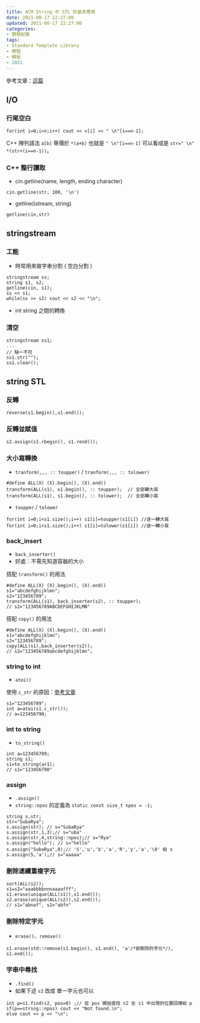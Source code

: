```yaml
---
title: ACM String 中 STL 的基本應用
date: 2021-08-17 22:27:00
updated: 2021-08-17 22:27:00
categories: 
- 競程紀錄
tags: 
- Standard Template Library
- 競程
- 模板
- 2021
--- 
```


參考文章：[這篇](https://blog.csdn.net/weixin_43093481/article/details/82318377)

## I/O

### 行尾空白
```cpp=
for(int i=0;i<n;i++) cout << v[i] << " \n"[i==n-1];
```
C++ 陣列語法 `a[b]` 等價於 `*(a+b)` 也就是 `" \n"[i==n-1]` 可以看成是 `str=" \n"` `*(str+(i==n-1))`。

### C++ 整行讀取

* cin.getline(name, length, ending character)
```cpp=
cin.getline(str, 100, '\n')
```
* getline(istream, string)
```cpp=
getline(cin,str)
```

## stringstream

### 工能
* 時常用來做字串分割 ( 空白分割 )
```cpp=
stringstream ss;
string s1, s2;
getline(cin, s1);
ss << s1;
while(ss >> s2) cout << s2 << "\n";
```
* int string 之間的轉換

### 清空
```cpp=
stringstream ss1;
...
// 缺一不可
ss1.str("");
ss1.clear();
```

## string STL
### 反轉
```cpp=
reverse(s1.begin(),s1.end());
```
### 反轉並賦值
```cpp=
s2.assign(s1.rbegin(), s1.rend());
```
### 大小寫轉換
* `tranform(,,, :: toupper)` / `tranform(,,, :: tolower)`
```cpp=
#define ALL(X) (X).begin(), (X).end()
transform(ALL(s1), s1.begin(), :: toupper);  // 全部轉大寫
transform(ALL(s1), s1.begin(), :: tolower);  // 全部轉小寫
```
* `toupper` / `tolower`
```cpp=
for(int i=0;i<s1.size();i++) s1[i]=toupper(s1[i]) //逐一轉大寫
for(int i=0;i<s1.size();i++) s1[i]=tolower(s1[i]) //逐一轉小寫
```

### back_insert
* `back_inserter()`
* 好處：不需先知道容器的大小

搭配 `transform()` 的用法
```cpp=
#define ALL(X) (X).begin(), (X).end()
s1="abcdefghijklmn";
s2="123456789";
transform(ALL(s1), back_inserter(s2), :: toupper);
// s2="123456789ABCDEFGHIJKLMN"
```
搭配 `copy()` 的用法
```cpp=
#define ALL(X) (X).begin(), (X).end()
s1="abcdefghijklmn";
s2="123456789";
copy(ALL(s1),back_inserter(s2));
// s2="123456789abcdefghijklmn";
```

### string to int
* `atoi()`

使用 `c_str` 的原因：[參考文章](https://stackoverflow.com/questions/7416445/what-is-use-of-c-str-function-in-c/7416581)
```cpp=
s1="123456789";
int a=atoi(s1.c_str());
// a=123456790;
```

### int to string
* `to_string()`
```cpp=
int a=123456789;
string s1;
s1=to_string(a+1);
// s1="123456790"
```

### assign
* `.assign()`
* `string::npos` 的定義為 `static const size_t npos = -1;`
```cpp=
string s,str;
str="SubaRya";
s.assign(str); // s="SubaRya"
s.assign(str,1,3);// s="uba"
s.assign(str,4,string::npos);// s="Rya"
s.assign("hello"); // s="hello" 
s.assign("SubaRya",8);// 'S','u','b','a','R','y','a','\0' 給 s
s.assign(5,'a');// s="aaaaa"
```

### 刪除連續重複字元
```cpp=
sort(ALL(s2));
s1=s2="aaabbbbnnnaaaafff";
s1.erase(unique(ALL(s1)),s1.end());
s2.erase(unique(ALL(s2)),s2.end());
// s1="abnaf", s2="abfn"
```

### 刪除特定字元
* `erase()`、`remove()`
```cpp=
s1.erase(std::remove(s1.begin(), s1.end(), 'a'/*欲刪除的字元*/), s1.end());
```

### 字串中尋找
* `.find()`
* 如果下述 `s2` 改成 單一字元也可以
```cpp=
int p=s1.find(s2, pos=0) ;// 從 pos 開始查找 s2 在 s1 中出現的位置回傳給 p
if(p==string::npos) cout << "Not found.\n";
else cout << p << "\n";
```
